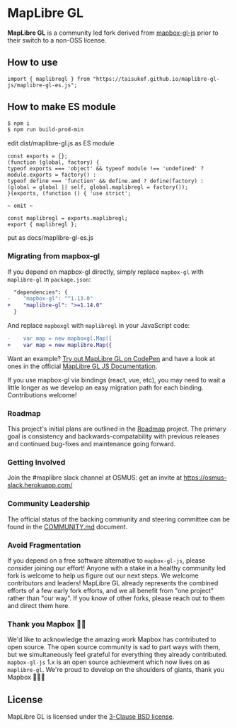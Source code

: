 # MapLibre GL

**MapLibre GL** is a community led fork derived from [mapbox-gl-js](https://github.com/mapbox/mapbox-gl-js) prior to their switch to a non-OSS license.

## How to use

```
import { maplibregl } from "https://taisukef.github.io/maplibre-gl-js/maplibre-gl-es.js";
```

## How to make ES module

```bash
$ npm i
$ npm run build-prod-min
```
edit dist/maplibre-gl.js as ES module
```
const exports = {};
(function (global, factory) {
typeof exports === 'object' && typeof module !== 'undefined' ? module.exports = factory() :
typeof define === 'function' && define.amd ? define(factory) :
(global = global || self, global.maplibregl = factory());
}(exports, (function () { 'use strict';

~ omit ~

const maplibregl = exports.maplibregl;
export { maplibregl };
```
put as docs/maplibre-gl-es.js

### Migrating from mapbox-gl

If you depend on mapbox-gl directly, simply replace `mapbox-gl` with `maplibre-gl` in `package.json`:
```diff
  "dependencies": {
-    "mapbox-gl": "^1.13.0"
+    "maplibre-gl": ">=1.14.0"
  }
```

And replace ```mapboxgl``` with ```maplibregl``` in your JavaScript code:
```diff
-    var map = new mapboxgl.Map({
+    var map = new maplibre.Map({
```

Want an example? [Try out MapLibre GL on CodePen](https://codepen.io/klokan/pen/WNoZRyx) and have a look at ones in the official [MapLibre GL JS Documentation](https://maplibre.org/maplibre-gl-js-docs/example/).

If you use mapbox-gl via bindings (react, vue, etc), you may need to wait a little longer as we develop an easy migration path for each binding. Contributions welcome!

### Roadmap

This project's initial plans are outlined in the [Roadmap](https://github.com/maplibre/maplibre-gl-js/projects/2) project. The primary goal is consistency and backwards-compatability with previous releases and continued bug-fixes and maintenance going forward.

### Getting Involved

Join the #maplibre slack channel at OSMUS: get an invite at https://osmus-slack.herokuapp.com/

### Community Leadership

The official status of the backing community and steering committee can be found in the [COMMUNITY.md](COMMUNITY.md) document.

### Avoid Fragmentation

If you depend on a free software alternative to `mapbox-gl-js`, please consider joining our effort! Anyone with a stake in a healthy community led fork is welcome to help us figure out our next steps. We welcome contributors and leaders! MapLibre GL already represents the combined efforts of a few early fork efforts, and we all benefit from "one project" rather than "our way". If you know of other forks, please reach out to them and direct them here.

### Thank you Mapbox 🙏🏽

We'd like to acknowledge the amazing work Mapbox has contributed to open source. The open source community is sad to part ways with them, but we simultaneously feel grateful for everything they already contributed. `mapbox-gl-js` 1.x is an open source achievment which now lives on as `maplibre-gl`. We're proud to develop on the shoulders of giants, thank you Mapbox 🙇🏽‍♀️

## License

MapLibre GL is licensed under the [3-Clause BSD license](./LICENSE.txt).
